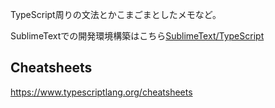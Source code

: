 TypeScript周りの文法とかこまごまとしたメモなど。

SublimeTextでの開発環境構築はこちら[SublimeText/TypeScript](../../Editor/SublimeText/TypeScript.md)

## Cheatsheets

https://www.typescriptlang.org/cheatsheets
